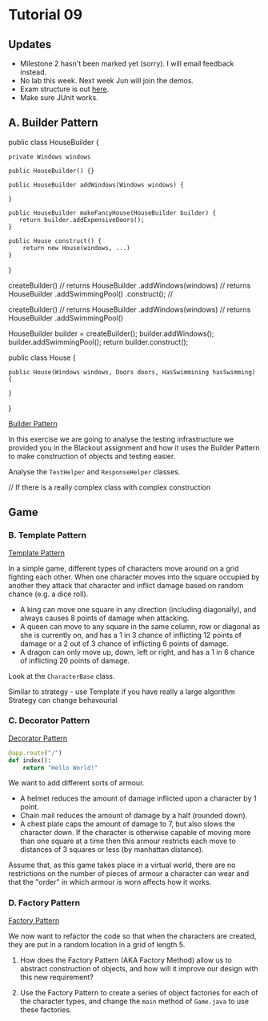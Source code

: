 # Tutorial 09

## Updates

- Milestone 2 hasn't been marked yet (sorry). I will email feedback instead.
- No lab this week. Next week Jun will join the demos.
- Exam structure is out [here](https://www.cse.unsw.edu.au/~cs2511/21T2/SampleExam/SampleExam.html).
- Make sure JUnit works.

## A. Builder Pattern 

public class HouseBuilder {

    private Windows windows

    public HouseBuilder() {}
    
    public HouseBuilder addWindows(Windows windows) {
    
    }
    
    public HouseBuilder makeFancyHouse(HouseBuilder builder) {
       return builder.addExpensiveDoors();
    }
    
    public House construct() {
        return new House(windows, ...)
    }
}

createBuilder() // returns HouseBuilder
.addWindows(windows) // returns HouseBuilder
.addSwimmingPool()
.construct(); // 

createBuilder() // returns HouseBuilder
.addWindows(windows) // returns HouseBuilder
.addSwimmingPool()



HouseBuilder builder = createBuilder();
builder.addWindows();
builder.addSwimmingPool();
return builder.construct();

public class House {

    public House(Windows windows, Doors doors, HasSwimmining hasSwimming) {
    
    }
    

}

[Builder Pattern](https://refactoring.guru/design-patterns/builder)

In this exercise we are going to analyse the testing infrastructure we provided you in the Blackout assignment and how it uses the Builder Pattern to make construction of objects and testing easier.

Analyse the `TestHelper` and `ResponseHelper` classes.

// If there is a really complex class with complex construction


## Game

### B. Template Pattern

[Template Pattern](https://refactoring.guru/design-patterns/template-method)

In a simple game, different types of characters move around on a grid fighting each other. When one character moves into the square occupied by another they attack that character and inflict damage based on random chance (e.g. a dice roll).

* A king can move one square in any direction (including diagonally), and always causes 8 points of damage when attacking.
* A queen can move to any square in the same column, row or diagonal as she is currently on, and has a 1 in 3 chance of inflicting 12 points of damage or a 2 out of 3 chance of inflicting 6 points of damage.
* A dragon can only move up, down, left or right, and has a 1 in 6 chance of inflicting 20 points of damage.

Look at the `CharacterBase` class.

Similar to strategy - use Template if you have really a large algorithm
Strategy can change behavourial


### C. Decorator Pattern

[Decorator Pattern](https://refactoring.guru/design-patterns/decorator)

```python
@app.route("/")
def index():
    return "Hello World!"
```

We want to add different sorts of armour.

* A helmet reduces the amount of damage inflicted upon a character by 1 point.
* Chain mail reduces the amount of damage by a half (rounded down).
* A chest plate caps the amount of damage to 7, but also slows the character down. If the character is otherwise capable of moving more than one square at a time then this armour restricts each move to distances of 3 squares or less (by manhattan distance).

Assume that, as this game takes place in a virtual world, there are no restrictions on the number of pieces of armour a character can wear and that the "order" in which armour is worn affects how it works.


### D. Factory Pattern

[Factory Pattern](https://refactoring.guru/design-patterns/factory-method)

We now want to refactor the code so that when the characters are created, they are put in a random location in a grid of length 5. 

1. How does the Factory Pattern (AKA Factory Method) allow us to abstract construction of objects, and how will it improve our design with this new requirement?

2. Use the Factory Pattern to create a series of object factories for each of the character types, and change the `main` method of `Game.java` to use these factories.
